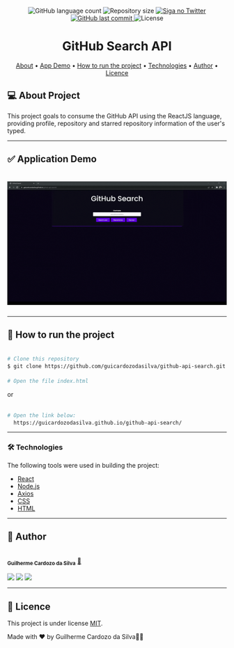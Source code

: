 
<p align="center">
  <img alt="GitHub language count" src="https://img.shields.io/github/languages/count/guicardozodasilva/github-api-search">

  <img alt="Repository size" src="https://img.shields.io/github/repo-size/guicardozodasilva/github-api-search">

  <a href="https://twitter.com/guicardozodev">
    <img alt="Siga no Twitter" src="https://img.shields.io/twitter/url?style=social&url=https%3A%2F%2Ftwitter.com%2Fguicardozodev">
  </a>
  
  <a href="https://github.com/tgmarinho/README-ecoleta/commits/master">
    <img alt="GitHub last commit" src="https://img.shields.io/github/last-commit/guicardozodasilva/github-api-search">
  </a>
    
   <img alt="License" src="https://img.shields.io/github/license/guicardozodasilva/github-api-search">  
 
</p>
<h1 align="center">
     GitHub Search API
</h1>

<p align="center">
 <a href="#-about-project">About</a> •
  <a href="#-application-demo">App Demo</a> •
 <a href="#-how-to-run-the-project">How to run the project</a> • 
 <a href="#-technologies">Technologies</a> • 
 <a href="#-author">Author</a> • 
 <a href="#-licence">Licence</a>
</p>


## 💻 About Project 

This project goals to consume the GitHub API using the ReactJS language, providing profile, repository and starred repository information of the user's typed.

---

## ✅ Application Demo

<h1 align="center">
  <img alt="ApplicationDemo" title="#ApplicationDem" src="./assets/github api search.gif" />
</h1>

---

## 🚀 How to run the project

```bash

# Clone this repository
$ git clone https://github.com/guicardozodasilva/github-api-search.git

# Open the file index.html

```

<p>or</>
  
```bash

# Open the link below:
  https://guicardozodasilva.github.io/github-api-search/

```

---

### 🛠 Technologies

The following tools were used in building the project:

- [React](https://pt-br.reactjs.org/)
- [Node.js](https://nodejs.org/en/)
- [Axios](https://axios-http.com/docs/intro)
- [CSS](https://www.google.com/search?q=css+official+documentation&rlz=1C1GCEA_enBR954BR954&oq=css+&aqs=chrome.0.69i59l4j0i433i512j69i60j69i61j69i60.956j0j4&sourceid=chrome&ie=UTF-8)
- [HTML](https://www.google.com/search?q=html+official+documentation&rlz=1C1GCEA_enBR954BR954&sxsrf=APq-WBvCUIHzLE0YqDw_Jg-qj6lbYTmGdQ%3A1648155292459&ei=nNo8YunYG-TA5OUPs8aJmAE&ved=0ahUKEwjplvf10N_2AhVkILkGHTNjAhMQ4dUDCA4&uact=5&oq=html+official+documentation&gs_lcp=Cgdnd3Mtd2l6EAMyBAgjECcyBggAEAcQHjIFCAAQywFKBAhBGABKBAhGGABQAFiNA2DXC2gAcAF4AIABiwKIAb0HkgEDMi00mAEAoAEBwAEB&sclient=gws-wiz)

---

## 🦸 Author

<a href="#">
 <img style="border-radius: 50%;" src="https://uploaddeimagens.com.br/images/003/779/248/full/Guilherme_Cardozo_da_Silva.png?1647552357" width="100px;" alt=""/>
 <br />
 <sub><b>Guilherme Cardozo da Silva</b></sub></a> <a href="#" title="Rocketseat">🚀</a>
 <br />
 <br>

<div> 
  <a href="https://www.instagram.com/guicardozodasilva" target="_blank"><img src="https://img.shields.io/badge/-Instagram-%23E4405F?style=for-the-badge&logo=instagram&logoColor=white" target="_blank"></a>
  <a href = "mailto:guicardozodasilva@gmail.com"><img src="https://img.shields.io/badge/-Gmail-%23333?style=for-the-badge&logo=gmail&logoColor=white" target="_blank"></a>
  <a href="https://www.linkedin.com/in/guicardozodasilva/" target="_blank"><img src="https://img.shields.io/badge/-LinkedIn-%230077B5?style=for-the-badge&logo=linkedin&logoColor=white" target="_blank"></a>  

---

## 📝 Licence

This project is under license [MIT](./LICENSE).

Made with ❤️ by Guilherme Cardozo da Silva👋🏽 
